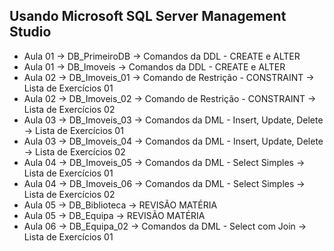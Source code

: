 ## Usando Microsoft SQL Server Management Studio

- Aula 01 -> DB_PrimeiroDB -> Comandos da DDL - CREATE e ALTER
- Aula 01 -> DB_Imoveis -> Comandos da DDL - CREATE e ALTER
- Aula 02 -> DB_Imoveis_01 -> Comando de Restrição - CONSTRAINT -> Lista de Exercícios 01
- Aula 02 -> DB_Imoveis_02 -> Comando de Restrição - CONSTRAINT -> Lista de Exercícios 02
- Aula 03 -> DB_Imoveis_03 -> Comandos da DML - Insert, Update, Delete -> Lista de Exercícios 01
- Aula 03 -> DB_Imoveis_04 -> Comandos da DML - Insert, Update, Delete -> Lista de Exercícios 02
- Aula 04 -> DB_Imoveis_05 -> Comandos da DML - Select Simples -> Lista de Exercícios 01
- Aula 04 -> DB_Imoveis_06 -> Comandos da DML - Select Simples -> Lista de Exercícios 02
- Aula 05 -> DB_Biblioteca -> REVISÃO MATÉRIA
- Aula 05 -> DB_Equipa -> REVISÃO MATÉRIA
- Aula 06 -> DB_Equipa_02 -> Comandos da DML - Select com Join -> Lista de Exercícios 01


